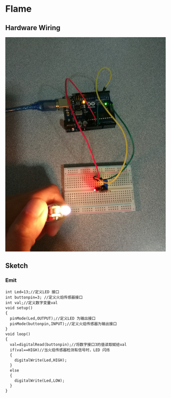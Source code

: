 # Flame

## Hardware Wiring
![Image](../Examples/sensor-kit-for-arduino/023_flame.jpg)

## Sketch
### Emit
```
int Led=13;//定义LED 接口
int buttonpin=3; //定义火焰传感器接口
int val;//定义数字变量val
void setup()
{
  pinMode(Led,OUTPUT);//定义LED 为输出接口
  pinMode(buttonpin,INPUT);//定义火焰传感器为输出接口
}
void loop()
{
  val=digitalRead(buttonpin);//将数字接口3的值读取赋给val
  if(val==HIGH)//当火焰传感器检测有信号时，LED 闪烁
  {
    digitalWrite(Led,HIGH);
  }
  else
  {
    digitalWrite(Led,LOW);
  }
}
```